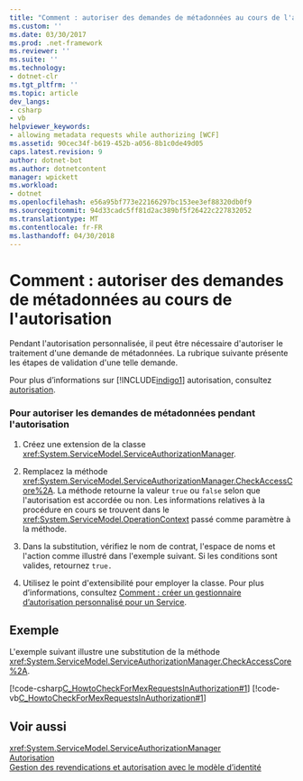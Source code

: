 ```yaml
---
title: "Comment : autoriser des demandes de métadonnées au cours de l'autorisation"
ms.custom: ''
ms.date: 03/30/2017
ms.prod: .net-framework
ms.reviewer: ''
ms.suite: ''
ms.technology:
- dotnet-clr
ms.tgt_pltfrm: ''
ms.topic: article
dev_langs:
- csharp
- vb
helpviewer_keywords:
- allowing metadata requests while authorizing [WCF]
ms.assetid: 90cec34f-b619-452b-a056-8b1c0de49d05
caps.latest.revision: 9
author: dotnet-bot
ms.author: dotnetcontent
manager: wpickett
ms.workload:
- dotnet
ms.openlocfilehash: e56a95bf773e22166297bc153ee3ef88320db0f9
ms.sourcegitcommit: 94d33cadc5ff81d2ac389bf5f26422c227832052
ms.translationtype: MT
ms.contentlocale: fr-FR
ms.lasthandoff: 04/30/2018
---
```

# <a name="how-to-allow-metadata-requests-while-authorizing"></a>Comment : autoriser des demandes de métadonnées au cours de l'autorisation
Pendant l'autorisation personnalisée, il peut être nécessaire d'autoriser le traitement d'une demande de métadonnées. La rubrique suivante présente les étapes de validation d'une telle demande.  
  
 Pour plus d’informations sur [!INCLUDE[indigo1](../../../../includes/indigo1-md.md)] autorisation, consultez [autorisation](../../../../docs/framework/wcf/feature-details/authorization-in-wcf.md).  
  
### <a name="to-allow-metadata-requests-during-authorization"></a>Pour autoriser les demandes de métadonnées pendant l'autorisation  
  
1.  Créez une extension de la classe <xref:System.ServiceModel.ServiceAuthorizationManager>.  
  
2.  Remplacez la méthode <xref:System.ServiceModel.ServiceAuthorizationManager.CheckAccessCore%2A>. La méthode retourne la valeur `true` ou `false` selon que l'autorisation est accordée ou non. Les informations relatives à la procédure en cours se trouvent dans le <xref:System.ServiceModel.OperationContext> passé comme paramètre à la méthode.  
  
3.  Dans la substitution, vérifiez le nom de contrat, l'espace de noms et l'action comme illustré dans l'exemple suivant. Si les conditions sont valides, retournez `true.`  
  
4.  Utilisez le point d'extensibilité pour employer la classe. Pour plus d’informations, consultez [Comment : créer un gestionnaire d’autorisation personnalisé pour un Service](../../../../docs/framework/wcf/extending/how-to-create-a-custom-authorization-manager-for-a-service.md).  
  
## <a name="example"></a>Exemple  
 L'exemple suivant illustre une substitution de la méthode <xref:System.ServiceModel.ServiceAuthorizationManager.CheckAccessCore%2A>.  
  
 [!code-csharp[C_HowtoCheckForMexRequestsInAuthorization#1](../../../../samples/snippets/csharp/VS_Snippets_CFX/c_howtocheckformexrequestsinauthorization/cs/source.cs#1)]
 [!code-vb[C_HowtoCheckForMexRequestsInAuthorization#1](../../../../samples/snippets/visualbasic/VS_Snippets_CFX/c_howtocheckformexrequestsinauthorization/vb/source.vb#1)]  
  
## <a name="see-also"></a>Voir aussi  
 <xref:System.ServiceModel.ServiceAuthorizationManager>  
 [Autorisation](../../../../docs/framework/wcf/feature-details/authorization-in-wcf.md)  
 [Gestion des revendications et autorisation avec le modèle d’identité](../../../../docs/framework/wcf/feature-details/managing-claims-and-authorization-with-the-identity-model.md)
